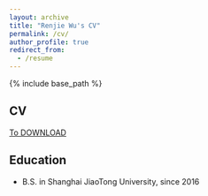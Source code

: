 ```yaml
---
layout: archive
title: "Renjie Wu's CV"
permalink: /cv/
author_profile: true
redirect_from:
  - /resume
---
```


{% include base_path %}
## CV
[To DOWNLOAD](http://zhuangdingyi.github.io/files/zhuang_dingyi_cv_extended.pdf)

## Education
* B.S. in Shanghai JiaoTong University, since 2016






